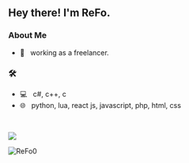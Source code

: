 <h2> Hey there! I'm ReFo.</h2>

<h3> About Me </h3>

- 💼 &nbsp; working as a freelancer.

<h3>🛠</h3>

- 💻 &nbsp; c#, c++, c
- 🌐 &nbsp; python, lua, react js, javascript, php, html, css

<br/>

<a href=""> <img align="center" src="https://github-readme-stats-sigma-five.vercel.app/api/top-langs/?username=ReFo0&theme=react&line_height=50&hide=css"/> </a>

            
<img src="https://komarev.com/ghpvc/?username=ReFo0&label=Visitors&color=351c75" alt="ReFo0" />
